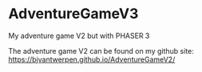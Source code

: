 # AdventureGameV3
My adventure game V2 but with PHASER 3

The adventure game V2 can be found on my github site: https://bjvantwerpen.github.io/AdventureGameV2/

